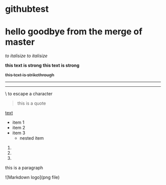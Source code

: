 # githubtest

# hello goodbye from the merge of master

*to italisize*
_to italisize_

**this text is strong**
__this text is strong__

~~this text is strikethrough~~

---
____

\ to escape a character

> this is a quote 

[text](http://link "Link hover")

* item 1
* item 2
* item 3
    * nested item


1.
2.
3.

<!-- Inline code block -->
<p> this is a paragraph</p>

![Markdown logo](png file)